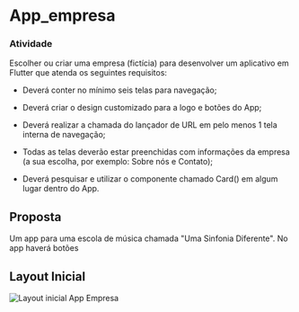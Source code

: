 # App_empresa

### Atividade

Escolher ou criar uma empresa (fictícia) para desenvolver um aplicativo em Flutter que atenda os seguintes requisitos:

- Deverá conter no mínimo seis telas para navegação;

- Deverá criar o design customizado para a logo e botões do App;

- Deverá realizar a chamada do lançador de URL em pelo menos 1 tela interna de navegação;

- Todas as telas deverão estar preenchidas com informações da empresa (a sua escolha, por exemplo: Sobre nós e Contato);

- Deverá pesquisar e utilizar o componente chamado Card() em algum lugar dentro do App.

## Proposta

Um app para uma escola de música chamada "Uma Sinfonia Diferente". No app haverá botões

## Layout Inicial


![Layout inicial App Empresa]("images/../images/images/app_empresa.png")